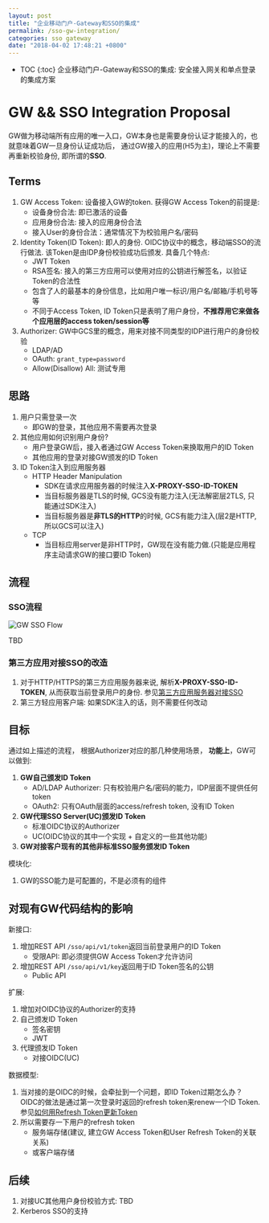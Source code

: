 ```yaml
---
layout: post
title: "企业移动门户-Gateway和SSO的集成"
permalink: /sso-gw-integration/
categories: sso gateway
date: "2018-04-02 17:48:21 +0800"
---
```


* TOC
{:toc}
企业移动门户-Gateway和SSO的集成: 安全接入网关和单点登录的集成方案

# GW && SSO Integration Proposal

GW做为移动端所有应用的唯一入口，GW本身也是需要身份认证才能接入的，也就意味着GW一旦身份认证成功后，
通过GW接入的应用(H5为主)，理论上不需要再重新校验身份, 即所谓的**SSO**.

## Terms

1. GW Access Token: 设备接入GW的token. 获得GW Access Token的前提是:
    * 设备身份合法: 即已激活的设备
    * 应用身份合法: 接入的应用身份合法
    * 接入User的身份合法：通常情况下为校验用户名/密码
2. Identity Token(ID Token): 即人的身份. OIDC协议中的概念，移动端SSO的流行做法. 该Token是由IDP身份校验成功后颁发. 具备几个特点:
    * JWT Token
    * RSA签名: 接入的第三方应用可以使用对应的公钥进行解签名，以验证Token的合法性
    * 包含了人的最基本的身份信息，比如用户唯一标识/用户名/邮箱/手机号等等
    * 不同于Access Token, ID Token只是表明了用户身份，**不推荐用它来做各个应用层的access token/session等**
3. Authorizer: GW中GCS里的概念，用来对接不同类型的IDP进行用户的身份校验
    * LDAP/AD
    * OAuth: `grant_type=password`
    * Allow(Disallow) All: 测试专用

## 思路

1. 用户只需登录一次
    * 即GW的登录，其他应用不需要再次登录
2. 其他应用如何识别用户身份?
    * 用户登录GW后，接入者通过GW Access Token来换取用户的ID Token
    * 其他应用的登录对接GW颁发的ID Token
3. ID Token注入到应用服务器
    * HTTP Header Manipulation
      * SDK在请求应用服务器的时候注入**X-PROXY-SSO-ID-TOKEN**
      * 当目标服务器是TLS的时候, GCS没有能力注入(无法解密层2TLS, 只能通过SDK注入)
      * 当目标服务器是**非TLS的HTTP**的时候, GCS有能力注入(层2是HTTP, 所以GCS可以注入)
    * TCP
      * 当目标应用server是非HTTP时，GW现在没有能力做.(只能是应用程序主动请求GW的接口要ID Token)

## 流程

### SSO流程

![GW SSO Flow](http://on-img.com/chart_image/5ac1ea59e4b09bf96ad632ff.png)

TBD

### 第三方应用对接SSO的改造

1. 对于HTTP/HTTPS的第三方应用服务器来说, 解析**X-PROXY-SSO-ID-TOKEN**, 从而获取当前登录用户的身份. 参见[第三方应用服务器对接SSO](https://internal-uc.nq-sky.net/help/index.html?treeNodeId=createAppSession)
2. 第三方轻应用客户端: 如果SDK注入的话，则不需要任何改动

## 目标

通过如上描述的流程， 根据Authorizer对应的那几种使用场景， **功能上**，GW可以做到:

1. **GW自己颁发ID Token**
    * AD/LDAP Authorizer: 只有校验用户名/密码的能力，IDP层面不提供任何token
    * OAuth2: 只有OAuth层面的access/refresh token, 没有ID Token
2. **GW代理SSO Server(UC)颁发ID Token**
    * 标准OIDC协议的Authorizer
    * UC(OIDC协议的其中一个实现 + 自定义的一些其他功能)
3. **GW对接客户现有的其他非标准SSO服务颁发ID Token**

模块化:

1. GW的SSO能力是可配置的，不是必须有的组件

## 对现有GW代码结构的影响

新接口:

1. 增加REST API `/sso/api/v1/token`返回当前登录用户的ID Token
    * 受限API: 即必须提供GW Access Token才允许访问
2. 增加REST API `/sso/api/v1/key`返回用于ID Token签名的公钥
    * Public API

扩展:

1. 增加对OIDC协议的Authorizer的支持
2. 自己颁发ID Token
    * 签名密钥
    * JWT
3. 代理颁发ID Token
    * 对接OIDC(UC)

数据模型:

1. 当对接的是OIDC的时候，会牵扯到一个问题，即ID Token过期怎么办？ OIDC的做法是通过第一次登录时返回的refresh token来renew一个ID Token. 参见[如何用Refresh Token更新Token](https://internal-uc.nq-sky.net/help/index.html?treeNodeId=howToRenewToken)
2. 所以需要存一下用户的refresh token
    * 服务端存储(建议, 建立GW Access Token和User Refresh Token的关联关系)
    * 或客户端存储

## 后续

1. 对接UC其他用户身份校验方式: TBD
2. Kerberos SSO的支持